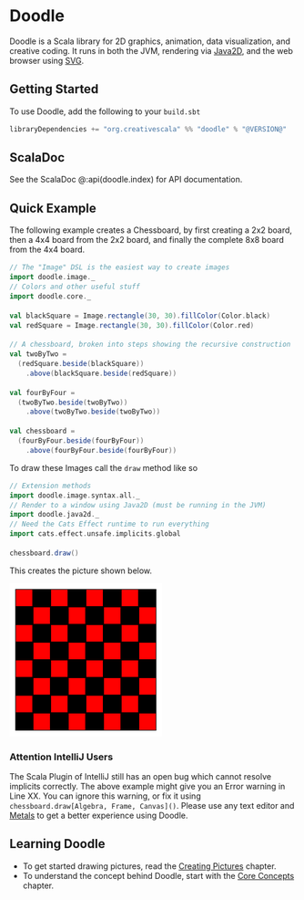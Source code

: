 # Doodle

Doodle is a Scala library for 2D graphics, animation, data visualization, and creative coding. It runs in both the JVM, rendering via [Java2D][java2d], and the web browser using [SVG][svg].


## Getting Started

To use Doodle, add the following to your `build.sbt`

```scala
libraryDependencies += "org.creativescala" %% "doodle" % "@VERSION@"
```


## ScalaDoc

See the ScalaDoc @:api(doodle.index) for API documentation.


## Quick Example

The following example creates a Chessboard, by first creating a 2x2 board, then a 4x4 board from the 2x2 board, and finally the complete 8x8 board from the 4x4 board.


```scala mdoc:silent
// The "Image" DSL is the easiest way to create images
import doodle.image._
// Colors and other useful stuff
import doodle.core._

val blackSquare = Image.rectangle(30, 30).fillColor(Color.black)
val redSquare = Image.rectangle(30, 30).fillColor(Color.red)

// A chessboard, broken into steps showing the recursive construction
val twoByTwo =
  (redSquare.beside(blackSquare))
    .above(blackSquare.beside(redSquare))

val fourByFour =
  (twoByTwo.beside(twoByTwo))
    .above(twoByTwo.beside(twoByTwo))

val chessboard =
  (fourByFour.beside(fourByFour))
    .above(fourByFour.beside(fourByFour))
```

To draw these Images call the `draw` method like so


```scala
// Extension methods
import doodle.image.syntax.all._
// Render to a window using Java2D (must be running in the JVM)
import doodle.java2d._
// Need the Cats Effect runtime to run everything
import cats.effect.unsafe.implicits.global

chessboard.draw()
```

This creates the picture shown below.

![A picture of a red and black chessboard](chessboard.png)


### Attention IntelliJ Users

The Scala Plugin of IntelliJ still has an open bug which cannot resolve implicits correctly. The above example might give you an Error warning in Line XX. You can ignore this warning, or fix it using `chessboard.draw[Algebra, Frame, Canvas]()`. Please use any text editor and [Metals](https://scalameta.org/metals/) to get a better experience using Doodle.


## Learning Doodle

- To get started drawing pictures, read the [Creating Pictures](pictures/README.md) chapter.
- To understand the concept behind Doodle, start with the [Core Concepts](concepts/README.md) chapter.

[java2d]: https://en.wikipedia.org/wiki/Java_2D
[svg]: https://github.com/creativescala/doodle-svg
[expression-problem]: https://en.wikipedia.org/wiki/Expression_problem
